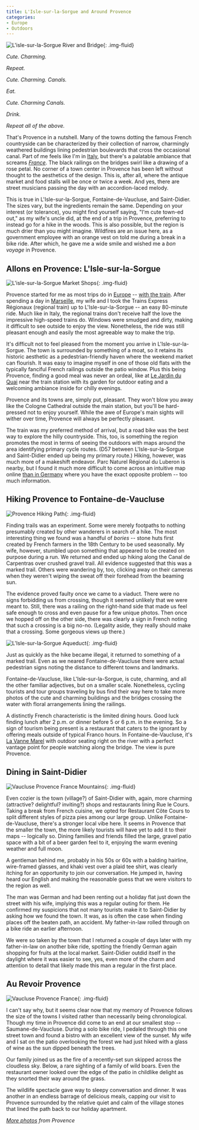 ```yaml
---
title: L'Isle-sur-la-Sorgue and Around Provence
categories:
- Europe
- Outdoors
---
```


![L'isle-sur-la-Sorgue River and Bridge](https://withoutapath.com/wp-content/uploads/2017/11/Lisle-sur-la-Sorgue-River-and-Bridge-1024x683.jpg){: .img-fluid}

_Cute. Charming._

_Repeat._

_Cute. Charming. Canals._

_Eat._

_Cute. Charming Canals._

_Drink._

_Repeat all of the above._

That's Provence in a nutshell. Many of the towns dotting the famous French countryside can be characterized by their collection of narrow, charmingly weathered buildings lining pedestrian boulevards that cross the occasional canal. Part of me feels like I'm in [Italy](https://withoutapath.com/category/travel/europe/), but there's a palatable ambiance that screams [_France_](https://withoutapath.com/category/travel/europe/). The black railings on the bridges swirl like a drawing of a rose petal. No corner of a town center in Provence has been left without thought to the aesthetics of the design. This is, after all, where the antique market and food stalls will be once or twice a week. And yes, there are street musicians passing the day with an accordion-laced melody.

This is true in L'Isle-sur-la-Sorgue, Fontaine-de-Vaucluse, and Saint-Didier. The sizes vary, but the ingredients remain the same. Depending on your interest (or tolerance), you might find yourself saying, "I'm cute town-ed out," as my wife's uncle did, at the end of a trip in Provence, preferring to instead go for a hike in the woods. This is also possible, but the region is much drier than you might imagine. Wildfires are an issue here, as a government employee with an orange vest on told me during a break in a bike ride. After which, he gave me a wide smile and wished me a _bon voyage_ in Provence.

## Allons en Provence: L'Isle-sur-la-Sorgue

![L'isle-sur-la-Sorgue Market Shops](https://withoutapath.com/wp-content/uploads/2017/11/Lisle-sur-la-Sorgue-Market-Shops-1024x683.jpg){: .img-fluid}

Provence started for me as most trips do in [Europe](https://withoutapath.com/category/travel/international/europe/) -- [with the train](https://withoutapath.com/embrace-green-travel/). After spending a day in [Marseille](https://withoutapath.com/marseille-travel-guide/), my wife and I took the Trains Express Régionaux (regional train) up to L'Isle-sur-la-Sorgue -- an easy 80-minute ride. Much like in Italy, the regional trains don't receive half the love the impressive high-speed trains do. Windows were smudged and dirty, making it difficult to see outside to enjoy the view. Nonetheless, the ride was still pleasant enough and easily the most agreeable way to make the trip.

It's difficult not to feel pleased from the moment you arrive in L'Isle-sur-la-Sorgue. The town is surrounded by something of a moat, so it retains its historic aesthetic as a pedestrian-friendly haven where the weekend market can flourish. It was easy to imagine myself in one of those old flats with the typically fanciful French railings outside the patio window. Plus this being Provence, finding a good meal was never an ordeal, like at [Le Jardin du Quai](http://www.jardin-du-quai.com/) near the train station with its garden for outdoor eating and a welcoming ambiance inside for chilly evenings.

Provence and its towns are, simply put, pleasant. They won't blow you away like the Cologne Cathedral outside the main station, but you'll be hard-pressed not to enjoy yourself. While the awe of Europe's main sights will wither over time, Provence will always be perfectly pleasant.

The train was my preferred method of arrival, but a road bike was the best way to explore the hilly countryside. This, too, is something the region promotes the most in terms of seeing the outdoors with maps around the area identifying primary cycle routes. (D57 between L'Isle-sur-la-Sorgue and Saint-Didier ended up being my primary route.) Hiking, however, was much more of a makeshift endeavor. Parc Naturel Régional du Luberon is nearby, but I found it much more difficult to come across an intuitive map online [than in Germany](https://withoutapath.com/germany-rheinsteig-trail/) where you have the exact opposite problem -- too much information.

## Hiking Provence to Fontaine-de-Vaucluse

![Provence Hiking Path](https://withoutapath.com/wp-content/uploads/2017/11/Provence-Hiking-Path-1024x683.jpg){: .img-fluid}

Finding trails was an experiment. Some were merely footpaths to nothing presumably created by other wanderers in search of a hike. The most interesting thing we found was a handful of _bories_ -- stone huts first created by French farmers in the 18th Century to be used seasonally. My wife, however, stumbled upon something that appeared to be created on purpose during a run. We returned and ended up hiking along the Canal de Carpentras over crushed gravel trail. All evidence suggested that this was a marked trail. Others were wandering by, too, clicking away on their cameras when they weren't wiping the sweat off their forehead from the beaming sun.

The evidence proved faulty once we came to a viaduct. There were no signs forbidding us from crossing, though it seemed unlikely that we were meant to. Still, there was a railing on the right-hand side that made us feel safe enough to cross and even pause for a few unique photos. Then once we hopped off on the other side, there was clearly a sign in French noting that such a crossing is a big no-no. (Legality aside, they really should make that a crossing. Some gorgeous views up there.)

![L'Isle-sur-la-Sorgue Aqueduct](https://withoutapath.com/wp-content/uploads/2017/11/LIsle-sur-la-Sorgue-Aqueduct-1024x683.jpg){: .img-fluid}

Just as quickly as the hike became illegal, it returned to something of a marked trail. Even as we neared Fontaine-de-Vaucluse there were actual pedestrian signs noting the distance to different towns and landmarks.

Fontaine-de-Vaucluse, like L'Isle-sur-la-Sorgue, is cute, charming, and all the other familiar adjectives, but on a smaller scale. Nonetheless, cycling tourists and tour groups traveling by bus find their way here to take more photos of the cute and charming buildings and the bridges crossing the water with floral arrangements lining the railings.

A distinctly French characteristic is the limited dining hours. Good luck finding lunch after 2 p.m. or dinner before 5 or 6 p.m. in the evening. So a sign of tourism being present is a restaurant that caters to the ignorant by offering meals outside of typical Franco hours. In Fontaine-de-Vaucluse, it's [La Vanne Marel](http://lavannemarel.com/) with outdoor seating right on the river with a perfect vantage point for people watching along the bridge. The view is pure Provence.

## Dining in Saint-Didier

![Vaucluse Provence France Mountains](https://withoutapath.com/wp-content/uploads/2017/11/Vaucluse-Provence-France-Mountains-1024x683.jpg){: .img-fluid}

Even cozier is the town (village?) of Saint-Didier with, again, more charming (attractive? delightful? inviting?) shops and restaurants lining Rue le Cours. Taking a break from French cuisine, we opted for Restaurant Côte Cours to split different styles of pizza pies among our large group. Unlike Fontaine-de-Vaucluse, there's a stronger local vibe here. It seems in Provence that the smaller the town, the more likely tourists will have yet to add it to their maps -- logically so. Dining families and friends filled the large, gravel patio space with a bit of a beer garden feel to it, enjoying the warm evening weather and full moon.

A gentleman behind me, probably in his 50s or 60s with a balding hairline, wire-framed glasses, and khaki vest over a plaid tee shirt, was clearly itching for an opportunity to join our conversation. He jumped in, having heard our English and making the reasonable guess that we were visitors to the region as well.

The man was German and had been renting out a holiday flat just down the street with his wife, implying this was a regular outing for them. He confirmed my suspicions that not many tourists make it to Saint-Didier by asking how we found the town. It was, as is often the case when finding places off the beaten path, an accident. My father-in-law rolled through on a bike ride an earlier afternoon.

We were so taken by the town that I returned a couple of days later with my father-in-law on another bike ride, spotting the friendly German again shopping for fruits at the local market. Saint-Didier outdid itself in the daylight where it was easier to see, yes, even more of the charm and attention to detail that likely made this man a regular in the first place.

## Au Revoir Provence

![Vaucluse Provence France](https://withoutapath.com/wp-content/uploads/2017/11/Vaucluse-Provence-France-1024x683.jpg){: .img-fluid}

I can't say why, but it seems clear now that my memory of Provence follows the size of the towns I visited rather than necessarily being chronological. Though my time in Provence did come to an end at our smallest stop -- Saumane-de-Vaucluse. During a solo bike ride, I pedaled through this one street town and found a bistro with an excellent view of the sunset. My wife and I sat on the patio overlooking the forest we had just hiked with a glass of wine as the sun dipped beneath the trees.

Our family joined us as the fire of a recently-set sun skipped across the cloudless sky. Below, a rare sighting of a family of wild boars. Even the restaurant owner looked over the edge of the patio in childlike delight as they snorted their way around the grass.

The wildlife spectacle gave way to sleepy conversation and dinner. It was another in an endless barrage of delicious meals, capping our visit to Provence surrounded by the relative quiet and calm of the village stones that lined the path back to our holiday apartment.

_[More photos](https://flic.kr/s/aHsm2vu76b) from Provence_
